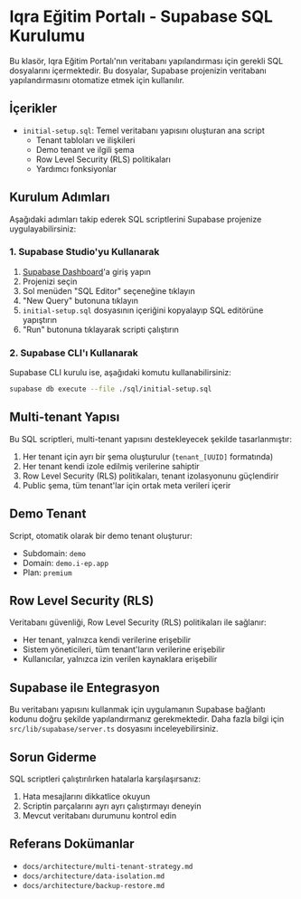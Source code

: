 # Iqra Eğitim Portalı - Supabase SQL Kurulumu

Bu klasör, Iqra Eğitim Portalı'nın veritabanı yapılandırması için gerekli SQL dosyalarını içermektedir. Bu dosyalar, Supabase projenizin veritabanı yapılandırmasını otomatize etmek için kullanılır.

## İçerikler

- `initial-setup.sql`: Temel veritabanı yapısını oluşturan ana script
  - Tenant tabloları ve ilişkileri
  - Demo tenant ve ilgili şema
  - Row Level Security (RLS) politikaları
  - Yardımcı fonksiyonlar

## Kurulum Adımları

Aşağıdaki adımları takip ederek SQL scriptlerini Supabase projenize uygulayabilirsiniz:

### 1. Supabase Studio'yu Kullanarak

1. [Supabase Dashboard](https://app.supabase.io)'a giriş yapın
2. Projenizi seçin
3. Sol menüden "SQL Editor" seçeneğine tıklayın
4. "New Query" butonuna tıklayın
5. `initial-setup.sql` dosyasının içeriğini kopyalayıp SQL editörüne yapıştırın
6. "Run" butonuna tıklayarak scripti çalıştırın

### 2. Supabase CLI'ı Kullanarak

Supabase CLI kurulu ise, aşağıdaki komutu kullanabilirsiniz:

```bash
supabase db execute --file ./sql/initial-setup.sql
```

## Multi-tenant Yapısı

Bu SQL scriptleri, multi-tenant yapısını destekleyecek şekilde tasarlanmıştır:

1. Her tenant için ayrı bir şema oluşturulur (`tenant_[UUID]` formatında)
2. Her tenant kendi izole edilmiş verilerine sahiptir
3. Row Level Security (RLS) politikaları, tenant izolasyonunu güçlendirir
4. Public şema, tüm tenant'lar için ortak meta verileri içerir

## Demo Tenant

Script, otomatik olarak bir demo tenant oluşturur:

- Subdomain: `demo`
- Domain: `demo.i-ep.app`
- Plan: `premium`

## Row Level Security (RLS)

Veritabanı güvenliği, Row Level Security (RLS) politikaları ile sağlanır:

- Her tenant, yalnızca kendi verilerine erişebilir
- Sistem yöneticileri, tüm tenant'ların verilerine erişebilir
- Kullanıcılar, yalnızca izin verilen kaynaklara erişebilir

## Supabase ile Entegrasyon

Bu veritabanı yapısını kullanmak için uygulamanın Supabase bağlantı kodunu doğru şekilde yapılandırmanız gerekmektedir. Daha fazla bilgi için `src/lib/supabase/server.ts` dosyasını inceleyebilirsiniz.

## Sorun Giderme

SQL scriptleri çalıştırılırken hatalarla karşılaşırsanız:

1. Hata mesajlarını dikkatlice okuyun
2. Scriptin parçalarını ayrı ayrı çalıştırmayı deneyin
3. Mevcut veritabanı durumunu kontrol edin

## Referans Dokümanlar

- `docs/architecture/multi-tenant-strategy.md`
- `docs/architecture/data-isolation.md`
- `docs/architecture/backup-restore.md` 